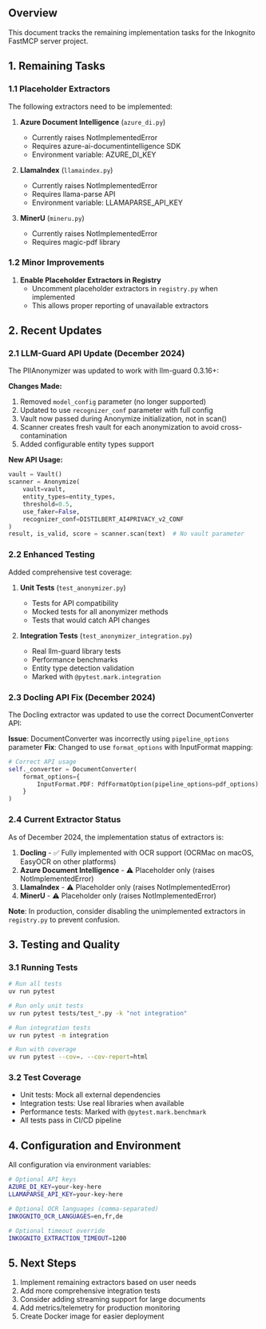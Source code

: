 
## Overview

This document tracks the remaining implementation tasks for the Inkognito FastMCP server project.

## 1. Remaining Tasks

### 1.1 Placeholder Extractors

The following extractors need to be implemented:

1. **Azure Document Intelligence** (`azure_di.py`)
   - Currently raises NotImplementedError
   - Requires azure-ai-documentintelligence SDK
   - Environment variable: AZURE_DI_KEY

2. **LlamaIndex** (`llamaindex.py`)
   - Currently raises NotImplementedError  
   - Requires llama-parse API
   - Environment variable: LLAMAPARSE_API_KEY

3. **MinerU** (`mineru.py`)
   - Currently raises NotImplementedError
   - Requires magic-pdf library

### 1.2 Minor Improvements

1. **Enable Placeholder Extractors in Registry**
   - Uncomment placeholder extractors in `registry.py` when implemented
   - This allows proper reporting of unavailable extractors

## 2. Recent Updates

### 2.1 LLM-Guard API Update (December 2024)

The PIIAnonymizer was updated to work with llm-guard 0.3.16+:

**Changes Made:**
1. Removed `model_config` parameter (no longer supported)
2. Updated to use `recognizer_conf` parameter with full config
3. Vault now passed during Anonymize initialization, not in scan()
4. Scanner creates fresh vault for each anonymization to avoid cross-contamination
5. Added configurable entity types support

**New API Usage:**
```python
vault = Vault()
scanner = Anonymize(
    vault=vault,
    entity_types=entity_types,
    threshold=0.5,
    use_faker=False,
    recognizer_conf=DISTILBERT_AI4PRIVACY_v2_CONF
)
result, is_valid, score = scanner.scan(text)  # No vault parameter
```

### 2.2 Enhanced Testing

Added comprehensive test coverage:

1. **Unit Tests** (`test_anonymizer.py`)
   - Tests for API compatibility
   - Mocked tests for all anonymizer methods
   - Tests that would catch API changes

2. **Integration Tests** (`test_anonymizer_integration.py`)
   - Real llm-guard library tests
   - Performance benchmarks
   - Entity type detection validation
   - Marked with `@pytest.mark.integration`

### 2.3 Docling API Fix (December 2024)

The Docling extractor was updated to use the correct DocumentConverter API:

**Issue**: DocumentConverter was incorrectly using `pipeline_options` parameter
**Fix**: Changed to use `format_options` with InputFormat mapping:

```python
# Correct API usage
self._converter = DocumentConverter(
    format_options={
        InputFormat.PDF: PdfFormatOption(pipeline_options=pdf_options)
    }
)
```

### 2.4 Current Extractor Status

As of December 2024, the implementation status of extractors is:

1. **Docling** - ✅ Fully implemented with OCR support (OCRMac on macOS, EasyOCR on other platforms)
2. **Azure Document Intelligence** - ⚠️ Placeholder only (raises NotImplementedError)
3. **LlamaIndex** - ⚠️ Placeholder only (raises NotImplementedError)
4. **MinerU** - ⚠️ Placeholder only (raises NotImplementedError)

**Note**: In production, consider disabling the unimplemented extractors in `registry.py` to prevent confusion.

## 3. Testing and Quality

### 3.1 Running Tests

```bash
# Run all tests
uv run pytest

# Run only unit tests
uv run pytest tests/test_*.py -k "not integration"

# Run integration tests
uv run pytest -m integration

# Run with coverage
uv run pytest --cov=. --cov-report=html
```

### 3.2 Test Coverage

- Unit tests: Mock all external dependencies
- Integration tests: Use real libraries when available
- Performance tests: Marked with `@pytest.mark.benchmark`
- All tests pass in CI/CD pipeline

## 4. Configuration and Environment

All configuration via environment variables:

```bash
# Optional API keys
AZURE_DI_KEY=your-key-here
LLAMAPARSE_API_KEY=your-key-here

# Optional OCR languages (comma-separated)
INKOGNITO_OCR_LANGUAGES=en,fr,de

# Optional timeout override
INKOGNITO_EXTRACTION_TIMEOUT=1200
```

## 5. Next Steps

1. Implement remaining extractors based on user needs
2. Add more comprehensive integration tests
3. Consider adding streaming support for large documents
4. Add metrics/telemetry for production monitoring
5. Create Docker image for easier deployment
